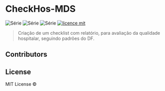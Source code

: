 # CheckHos-MDS

![Série](https://img.shields.io/badge/Professora-Carla-yellow)
![Série](https://img.shields.io/badge/Projeto-Checklist-blue)
![Série](https://img.shields.io/badge/Discplina-MDSUnB-green)
[![licence mit](https://img.shields.io/badge/licence-MIT-blue.svg)](https://github.com/Maiconrq/INMTE/blob/main/LICENSE)

> Criação de um checklist com relatório, para avaliação da qualidade hospitalar, seguindo padrões do DF.

## Contributors

## License
MIT License © 
